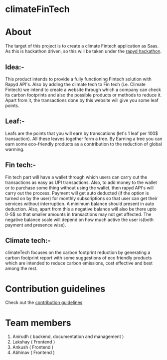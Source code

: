 # climateFinTech

# About
The target of this project is to create a climate Fintech application as Saas.
As this is hackathon driven, so this will be taken under the [rapyd hackathon](https://rapyd.hackerearth.com/).

## Idea:-
This product intends to provide a fully functioning Fintech solution with Rapyd API's.
Also by adding the climate tech to Fin tech (i.e. Climate Fintech) we intend to create a 
website through which a company can check its carbon footprints and also the possible products or methods to reduce it.
Apart from it, the transactions done by this website will give you some leaf points.

## Leaf:-
Leafs are the points that you will earn by transcations (let's 1 leaf per 100$ transaction).
All these leaves together form a tree.
By Earning a tree you can earn some eco-friendly products as a contribution to the reduction of global warming.

## Fin tech:-
Fin tech part will have a wallet through which users can carry out the transactions as easy as UPI transactions.
Also, to add money to the wallet or to purchase some thing without using the wallet, then rapyd API's will carry out the process.
Payment will get auto deducted (if the option is turned on by the user) for monthly subscriptions so that user can get their services without interruption.
A minimum balance should present in auto deduction.
Also, apart from this a negative balance will also be there upto 0-5$ so that smaller amounts in transactions may not get affected.
The negative balance scale will depend on how much active the user is(both payment and presence wise).

## Climate tech:-
climateTech focuses on the carbon footprint reduction by generating a carbon footprint report with some suggestions of eco friendly products which are intended
to reduce carbon emissions, cost effective and best among the rest.

# Contribution guidelines
Check out the [contribution guidelines](https://github.com/Anirudh3167/Contribution.md)

# Team members

1. Anirudh ( backend, documentation and management )
2. Lakshay ( Frontend )
3. Ankush ( Frontend )
4. Abhinav ( Frontend )
